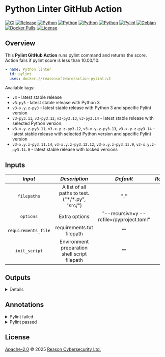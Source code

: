 # Python Linter GitHub Action

[![CI](https://github.com/ReasonSoftware/action-pylint/actions/workflows/release.yml/badge.svg)](https://github.com/ReasonSoftware/action-pylint/actions/workflows/release.yml)
[![Release](https://img.shields.io/github/v/release/ReasonSoftware/action-pylint)](https://github.com/ReasonSoftware/action-pylint/releases/latest)
[![Python](https://img.shields.io/badge/python-3.11.14-greenyellow.svg)](https://www.python.org/downloads/release/python-31114/)
[![Python](https://img.shields.io/badge/python-3.12.12-greenyellow.svg)](https://www.python.org/downloads/release/python-31212/)
[![Python](https://img.shields.io/badge/python-3.13.9-greenyellow.svg)](https://www.python.org/downloads/release/python-3139/)
[![Python](https://img.shields.io/badge/python-3.14.0-greenyellow.svg)](https://www.python.org/downloads/release/python-3140/)
[![Pylint](https://img.shields.io/badge/pylint-4.0.1-blue.svg)](https://pypi.org/project/pylint/)
[![Debian](https://img.shields.io/badge/debian-13.1-pink.svg)](https://www.debian.org/releases/trixie/)
[![Docker Pulls](https://img.shields.io/docker/pulls/reasonsoftware/action-pylint)](https://hub.docker.com/r/reasonsoftware/action-pylint)
[![License](https://img.shields.io/github/license/ReasonSoftware/action-pylint)](LICENSE.md)

## Overview

This **Pylint GitHub Action** runs pylint command and returns the score.  
Action fails if pylint score is less than 10.00/10.

```yaml
- name: Python linter
  id: pylint
  uses: docker://reasonsoftware/action-pylint:v3
```

Available tags:
- `v3` - latest stable release
- `v3-py3` - latest stable release with Python 3
- `v3-x.y.z-py3` - latest stable release with Python 3 and specific Pylint version
- `v3-py3.11`, `v3-py3.12`, `v3-py3.13`, `v3-py3.14` - latest stable release with selected Python version
- `v3-x.y.z-py3.11`, `v3-x.y.z-py3.12`, `v3-x.y.z-py3.13`, `v3-x.y.z-py3.14` - latest stable release with selected Python version and specific Pylint version
- `v3-x.y.z-py3.11.14`, `v3-x.y.z-py3.12.12`, `v3-x.y.z-py3.13.9`, `v3-x.y.z-py3.14.0` - latest stable release with locked versions

## Inputs

|       _Input_       |                   _Description_                   |                _Default_                 | _Required_ |
|:-------------------:|:-------------------------------------------------:|:----------------------------------------:|:----------:|
|     `filepaths`     | A list of all paths to test. ("\*/\*.py", "src/") |                   "."                    |     no     |
|      `options`      |                   Extra options                   | "--recursive=y --rcfile=/pyproject.toml" |     no     |
| `requirements_file` |             requirements.txt filepath             |                    ""                    |     no     |
|    `init_script`    |   Environment preparation shell script filepath   |                    ""                    |     no     |

## Outputs

<details>

| _Output_ |    _Description_     | _Example_  |
|:--------:|:--------------------:|:----------:|
| `score`  | Pylint checked score | "10.00/10" |

</details>

## Annotations

<details>
<summary>Pylint failed</summary>

:red_circle: Pylint score
9.18/10

</details>

<details>
<summary>Pylint passed</summary>

:grey_exclamation: Pylint score
10.00/10

</details>

## License

[Apache-2.0](LICENSE.md) © 2025 [Reason Cybersecurity Ltd.](https://www.reasonsecurity.com/)
